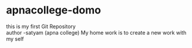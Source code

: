 # apnacollege-domo
this is my first Git Repository
<br>
author -satyam (apna college)
My home work is to create a new work with my self
